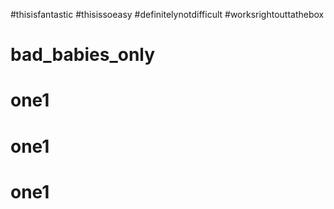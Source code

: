 #thisisfantastic
#thisissoeasy
#definitelynotdifficult
#worksrightouttathebox
# bad_babies_only
# one1
# one1
# one1
